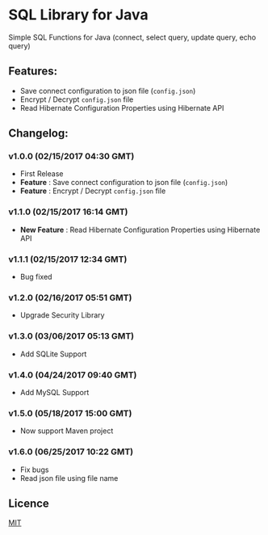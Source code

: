 # SQL Library for Java
Simple SQL Functions for Java (connect, select query, update query, echo query)

## Features:
* Save connect configuration to json file (`config.json`)
* Encrypt / Decrypt `config.json` file
* Read Hibernate Configuration Properties using Hibernate API

## Changelog:
### v1.0.0 (02/15/2017 04:30 GMT)
* First Release
* **Feature** : Save connect configuration to json file (`config.json`)
* **Feature** : Encrypt / Decrypt `config.json` file

### v1.1.0 (02/15/2017 16:14 GMT)
* **New Feature** : Read Hibernate Configuration Properties using Hibernate API

### v1.1.1 (02/15/2017 12:34 GMT)
* Bug fixed

### v1.2.0 (02/16/2017 05:51 GMT)
* Upgrade Security Library

### v1.3.0 (03/06/2017 05:13 GMT)
* Add SQLite Support

### v1.4.0 (04/24/2017 09:40 GMT)
* Add MySQL Support

### v1.5.0 (05/18/2017 15:00 GMT)
* Now support Maven project

### v1.6.0 (06/25/2017 10:22 GMT)
* Fix bugs
* Read json file using file name

## Licence
[MIT](LICENCE)
